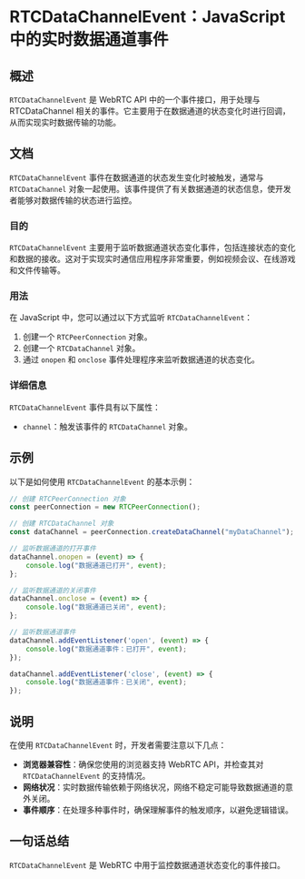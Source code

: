 <!--
Meta Description: # RTCDataChannelEvent：JavaScript中的实时数据通道事件 ## 概述 `RTCDataChannelEvent` 是 WebRTC API 中的一个事件接口，用于处理与 RTCDataChannel 相关的事件。它主要用于在数据通道的状态变化时进行回调，从而实现实时数据传...
Meta Keywords: rtcdatachannelevent, event, rtcdatachannel, datachannel, console
-->

# RTCDataChannelEvent：JavaScript中的实时数据通道事件

## 概述
`RTCDataChannelEvent` 是 WebRTC API 中的一个事件接口，用于处理与 RTCDataChannel 相关的事件。它主要用于在数据通道的状态变化时进行回调，从而实现实时数据传输的功能。

## 文档
`RTCDataChannelEvent` 事件在数据通道的状态发生变化时被触发，通常与 `RTCDataChannel` 对象一起使用。该事件提供了有关数据通道的状态信息，使开发者能够对数据传输的状态进行监控。

### 目的
`RTCDataChannelEvent` 主要用于监听数据通道状态变化事件，包括连接状态的变化和数据的接收。这对于实现实时通信应用程序非常重要，例如视频会议、在线游戏和文件传输等。

### 用法
在 JavaScript 中，您可以通过以下方式监听 `RTCDataChannelEvent`：

1. 创建一个 `RTCPeerConnection` 对象。
2. 创建一个 `RTCDataChannel` 对象。
3. 通过 `onopen` 和 `onclose` 事件处理程序来监听数据通道的状态变化。

### 详细信息
`RTCDataChannelEvent` 事件具有以下属性：

- `channel`：触发该事件的 `RTCDataChannel` 对象。

## 示例
以下是如何使用 `RTCDataChannelEvent` 的基本示例：

```javascript
// 创建 RTCPeerConnection 对象
const peerConnection = new RTCPeerConnection();

// 创建 RTCDataChannel 对象
const dataChannel = peerConnection.createDataChannel("myDataChannel");

// 监听数据通道的打开事件
dataChannel.onopen = (event) => {
    console.log("数据通道已打开", event);
};

// 监听数据通道的关闭事件
dataChannel.onclose = (event) => {
    console.log("数据通道已关闭", event);
};

// 监听数据通道事件
dataChannel.addEventListener('open', (event) => {
    console.log("数据通道事件：已打开", event);
});

dataChannel.addEventListener('close', (event) => {
    console.log("数据通道事件：已关闭", event);
});
```

## 说明
在使用 `RTCDataChannelEvent` 时，开发者需要注意以下几点：

- **浏览器兼容性**：确保您使用的浏览器支持 WebRTC API，并检查其对 `RTCDataChannelEvent` 的支持情况。
- **网络状况**：实时数据传输依赖于网络状况，网络不稳定可能导致数据通道的意外关闭。
- **事件顺序**：在处理多种事件时，确保理解事件的触发顺序，以避免逻辑错误。

## 一句话总结
`RTCDataChannelEvent` 是 WebRTC 中用于监控数据通道状态变化的事件接口。